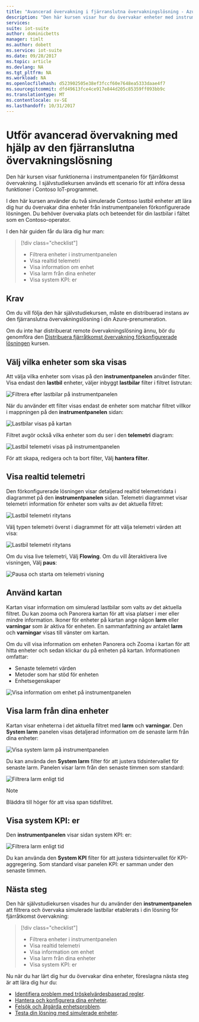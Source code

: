 ```yaml
---
title: "Avancerad övervakning i fjärranslutna övervakningslösning - Azure | Microsoft Docs"
description: "Den här kursen visar hur du övervakar enheter med instrumentpanelen för fjärråtkomst övervakning lösning."
services: 
suite: iot-suite
author: dominicbetts
manager: timlt
ms.author: dobett
ms.service: iot-suite
ms.date: 09/28/2017
ms.topic: article
ms.devlang: NA
ms.tgt_pltfrm: NA
ms.workload: NA
ms.openlocfilehash: d523902505e38ef3fccf60e7648ea5333daae4f7
ms.sourcegitcommit: dfd49613fce4ce917e844d205c85359ff093bb9c
ms.translationtype: MT
ms.contentlocale: sv-SE
ms.lasthandoff: 10/31/2017
---
```

# <a name="perform-advanced-monitoring-using-the-remote-monitoring-solution"></a>Utför avancerad övervakning med hjälp av den fjärranslutna övervakningslösning

Den här kursen visar funktionerna i instrumentpanelen för fjärråtkomst övervakning. I självstudiekursen används ett scenario för att införa dessa funktioner i Contoso IoT-programmet.

I den här kursen använder du två simulerade Contoso lastbil enheter att lära dig hur du övervakar dina enheter från instrumentpanelen förkonfigurerade lösningen. Du behöver övervaka plats och beteendet för din lastbilar i fältet som en Contoso-operator.

I den här guiden får du lära dig hur man:

>[!div class="checklist"]
> * Filtrera enheter i instrumentpanelen
> * Visa realtid telemetri
> * Visa information om enhet
> * Visa larm från dina enheter
> * Visa system KPI: er

## <a name="prerequisites"></a>Krav

Om du vill följa den här självstudiekursen, måste en distribuerad instans av den fjärranslutna övervakningslösning i din Azure-prenumeration.

Om du inte har distribuerat remote övervakningslösning ännu, bör du genomföra den [Distribuera fjärråtkomst övervakning förkonfigurerade lösningen](iot-suite-remote-monitoring-deploy.md) kursen.

## <a name="choose-the-devices-to-display"></a>Välj vilka enheter som ska visas

Att välja vilka enheter som visas på den **instrumentpanelen** använder filter. Visa endast den **lastbil** enheter, väljer inbyggt **lastbilar** filter i filtret listrutan:

![Filtrera efter lastbilar på instrumentpanelen](media/iot-suite-remote-monitoring-monitor/dashboardtruckfilter.png)

När du använder ett filter visas endast de enheter som matchar filtret villkor i mappningen på den **instrumentpanelen** sidan:

![Lastbilar visas på kartan](media/iot-suite-remote-monitoring-monitor/dashboardtruckmap.png)

Filtret avgör också vilka enheter som du ser i den **telemetri** diagram:

![Lastbil telemetri visas på instrumentpanelen](media/iot-suite-remote-monitoring-monitor/dashboardtelemetry.png)

För att skapa, redigera och ta bort filter, Välj **hantera filter**.

## <a name="view-real-time-telemetry"></a>Visa realtid telemetri

Den förkonfigurerade lösningen visar detaljerad realtid telemetridata i diagrammet på den **instrumentpanelen** sidan. Telemetri diagrammet visar telemetri information för enheter som valts av det aktuella filtret:

![Lastbil telemetri ritytans](media/iot-suite-remote-monitoring-monitor/dashboardtelemetryview.png)

Välj typen telemetri överst i diagrammet för att välja telemetri värden att visa:

![Lastbil telemetri ritytans](media/iot-suite-remote-monitoring-monitor/dashboardselecttelemetry.png)

Om du visa live telemetri, Välj **Flowing**. Om du vill återaktivera live visningen, Välj **paus**:

![Pausa och starta om telemetri visning](media/iot-suite-remote-monitoring-monitor/dashboardtelemetrypause.png)

## <a name="use-the-map"></a>Använd kartan

Kartan visar information om simulerad lastbilar som valts av det aktuella filtret. Du kan zooma och Panorera kartan för att visa platser i mer eller mindre information. Ikoner för enheter på kartan ange någon **larm** eller **varningar** som är aktiva för enheten. En sammanfattning av antalet **larm** och **varningar** visas till vänster om kartan.

Om du vill visa information om enheten Panorera och Zooma i kartan för att hitta enheter och sedan klickar du på enheten på kartan. Informationen omfattar:

* Senaste telemetri värden
* Metoder som har stöd för enheten
* Enhetsegenskaper

![Visa information om enhet på instrumentpanelen](media/iot-suite-remote-monitoring-monitor/dashboarddevicedetail.png)

## <a name="view-alarms-from-your-devices"></a>Visa larm från dina enheter

Kartan visar enheterna i det aktuella filtret med **larm** och **varningar**. Den **System larm** panelen visas detaljerad information om de senaste larm från dina enheter:

![Visa system larm på instrumentpanelen](media/iot-suite-remote-monitoring-monitor/dashboardsystemalarms.png)

Du kan använda den **System larm** filter för att justera tidsintervallet för senaste larm. Panelen visar larm från den senaste timmen som standard:

![Filtrera larm enligt tid](media/iot-suite-remote-monitoring-monitor/dashboardalarmsfilter.png)

> [!NOTE]
> Bläddra till höger för att visa span tidsfiltret.

## <a name="view-the-system-kpis"></a>Visa system KPI: er

Den **instrumentpanelen** visar sidan system KPI: er:

![Filtrera larm enligt tid](media/iot-suite-remote-monitoring-monitor/dashboardkpis.png)

Du kan använda den **System KPI** filter för att justera tidsintervallet för KPI-aggregering. Som standard visar panelen KPI: er samman under den senaste timmen.

## <a name="next-steps"></a>Nästa steg

Den här självstudiekursen visades hur du använder den **instrumentpanelen** att filtrera och övervaka simulerade lastbilar etablerats i din lösning för fjärråtkomst övervakning:

<!-- Repeat task list from intro -->
>[!div class="checklist"]
> * Filtrera enheter i instrumentpanelen
> * Visa realtid telemetri
> * Visa information om enhet
> * Visa larm från dina enheter
> * Visa system KPI: er

Nu när du har lärt dig hur du övervakar dina enheter, föreslagna nästa steg är att lära dig hur du:

* [Identifiera problem med tröskelvärdesbaserad regler](./iot-suite-remote-monitoring-automate.md).
* [Hantera och konfigurera dina enheter](./iot-suite-remote-monitoring-manage.md).
* [Felsök och åtgärda enhetsproblem](./iot-suite-remote-monitoring-maintain.md).
* [Testa din lösning med simulerade enheter](iot-suite-remote-monitoring-test.md).

<!-- Next tutorials in the sequence -->
